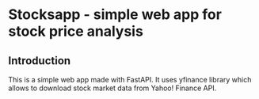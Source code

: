 # Stocksapp - simple web app for stock price analysis
## Introduction 
This is a simple web app made with FastAPI. It uses yfinance library which allows to download stock market data from Yahoo! Finance API. 
